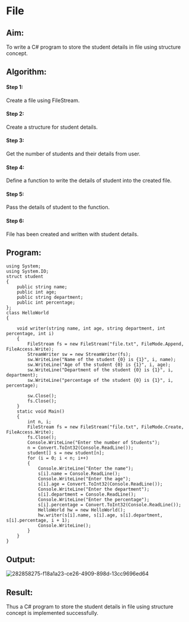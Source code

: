 # File

## Aim:
To write a C# program to store the student details in file using structure concept.

## Algorithm:
#### Step 1:
Create a file using FileStream.
#### Step 2:
Create a structure for student details.
#### Step 3:
Get the number of students and their details from user.
#### Step 4:
Define a function to write the details of student into the created file.
#### Step 5:
Pass the details of student to the function.
#### Step 6:
File has been created and written with student details.

## Program:
```
using System;
using System.IO;
struct student
{
    public string name;
    public int age;
    public string department;
    public int percentage;
};
class HelloWorld
{

    void writer(string name, int age, string department, int percentage, int i)
    {
        FileStream fs = new FileStream("file.txt", FileMode.Append, FileAccess.Write);
        StreamWriter sw = new StreamWriter(fs);
        sw.WriteLine("Name of the student {0} is {1}", i, name);
        sw.WriteLine("Age of the student {0} is {1}", i, age);
        sw.WriteLine("Department of the student {0} is {1}", i, department);
        sw.WriteLine("percentage of the student {0} is {1}", i, percentage);

        sw.Close();
        fs.Close();
    }
    static void Main()
    {
        int n, i;
        FileStream fs = new FileStream("file.txt", FileMode.Create, FileAccess.Write);
        fs.Close();
        Console.WriteLine("Enter the number of Students");
        n = Convert.ToInt32(Console.ReadLine());
        student[] s = new student[n];
        for (i = 0; i < n; i++)
        {
            Console.WriteLine("Enter the name");
            s[i].name = Console.ReadLine();
            Console.WriteLine("Enter the age");
            s[i].age = Convert.ToInt32(Console.ReadLine());
            Console.WriteLine("Enter the department");
            s[i].department = Console.ReadLine();
            Console.WriteLine("Enter the percentage");
            s[i].percentage = Convert.ToInt32(Console.ReadLine());
            HelloWorld hw = new HelloWorld();
            hw.writer(s[i].name, s[i].age, s[i].department, s[i].percentage, i + 1);
            Console.WriteLine();
        }
    }
}
```

## Output:
![282858275-f18a1a23-ce26-4909-898d-13cc9696ed64](https://github.com/Naveenvetrivel/File/assets/94165322/ae11e79a-1ef7-4f66-b808-1c6c83889121)

## Result:
Thus a C# program to store the student details in file using structure concept is implemented successfully.
